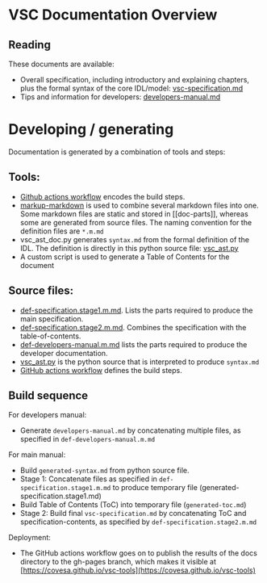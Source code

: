 # VSC Documentation Overview

## Reading

These documents are available:

- Overall specification, including introductory and explaining chapters, plus the formal syntax of the core IDL/model: [vsc-specification.md](./vsc-specification.md)
- Tips and information for developers: [developers-manual.md](./developers-manual.md)

# Developing / generating

Documentation is generated by a combination of tools and steps:

## Tools:
- [Github actions workflow](/.github/workflows/generate_documentation.yml) encodes the build steps.
- [markup-markdown](https://github.com/hailiang-wang/markup-markdown) is used to combine several markdown files into one.  Some markdown files are static and stored in [[doc-parts]], whereas some are generated from source files.  The naming convention for the definition files are `*.m.md`
- vsc_ast_doc.py generates `syntax.md` from the formal definition of the IDL.  The definition is directly in this python source file: [vsc_ast.py](vsc/model/vsc_ast.py)
- A custom script is used to generate a Table of Contents for the document

## Source files:
- [def-specification.stage1.m.md](./def-specification.stage1.m.md).  Lists the parts required to produce the main specification.
- [def-specification.stage2.m.md](./def-specification.stage2.m.md).  Combines the specification with the table-of-contents.
-  [def-developers-manual.m.md](./def-developers-manual.m.md) lists the parts required to produce the developer documentation.
- [vsc_ast.py](vsc/model/vsc_ast.py) is the python source that is interpreted to produce `syntax.md`
- [GitHub actions workflow](./.github/workflow/generate_documentation.yml) defines the build steps.

## Build sequence

For developers manual:
- Generate `developers-manual.md` by concatenating multiple files, as specified in `def-developers-manual.m.md`

For main manual:
- Build `generated-syntax.md` from python source file.
- Stage 1: Concatenate files as specified in `def-specification.stage1.m.md` to produce temporary file (generated-specification.stage1.md)
- Build Table of Contents (ToC) into temporary file (`generated-toc.md`)
- Stage 2: Build final `vsc-specification.md` by concatenating ToC and specification-contents, as specified by `def-specification.stage2.m.md`

Deployment:
- The GitHub actions workflow goes on to publish the results of the docs directory to the gh-pages branch, which makes it visible at [https://covesa.github.io/vsc-tools](https://covesa.github.io/vsc-tools)
